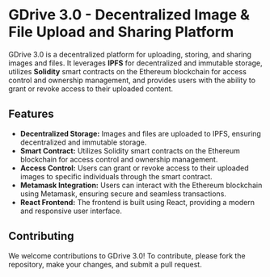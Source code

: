 # GDrive 3.0 - Decentralized Image & File Upload and Sharing Platform

GDrive 3.0 is a decentralized platform for uploading, storing, and sharing images and files. It leverages **IPFS** for decentralized and immutable storage, utilizes **Solidity** smart contracts on the Ethereum blockchain for access control and ownership management, and provides users with the ability to grant or revoke access to their uploaded content.

## Features

- **Decentralized Storage:** Images and files are uploaded to IPFS, ensuring decentralized and immutable storage.
- **Smart Contract:** Utilizes Solidity smart contracts on the Ethereum blockchain for access control and ownership management.
- **Access Control:** Users can grant or revoke access to their uploaded images to specific individuals through the smart contract.
- **Metamask Integration:** Users can interact with the Ethereum blockchain using Metamask, ensuring secure and seamless transactions.
- **React Frontend:** The frontend is built using React, providing a modern and responsive user interface.

## Contributing

We welcome contributions to GDrive 3.0! To contribute, please fork the repository, make your changes, and submit a pull request.
